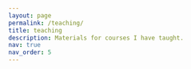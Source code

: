 ```yaml
---
layout: page
permalink: /teaching/
title: teaching
description: Materials for courses I have taught.
nav: true
nav_order: 5
---
```


